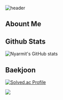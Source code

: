 <div class="header">

  ![header](https://capsule-render.vercel.app/api?type=waving&color=black&height=150&section=header)

</div>

<div>

  ## Abount Me

</div>

<div>
  
  ## Github Stats
  ![Nyarmit's GitHub stats](https://github-readme-stats.vercel.app/api?username=Nyarmit&show_icons=true&theme=dark)

</div>

<div>

  ## Baekjoon
  [![Solved.ac Profile](http://mazassumnida.wtf/api/generate_badge?boj=nyarmit)](https://solved.ac/nyarmit)
  <div><img src="http://mazandi.herokuapp.com/api?handle=nyarmit&theme=warm"/></div>

</div>

<!--
**Nyarmit/Nyarmit** is a ✨ _special_ ✨ repository because its `README.md` (this file) appears on your GitHub profile.

Here are some ideas to get you started:
- Hi there 👋
- 🔭 I’m currently working on ...
- 🌱 I’m currently learning ...
- 👯 I’m looking to collaborate on ...
- 🤔 I’m looking for help with ...
- 💬 Ask me about ...
- 📫 How to reach me: ...
- 😄 Pronouns: ...
- ⚡ Fun fact: ...
-->
